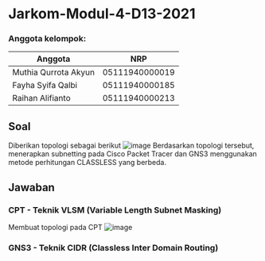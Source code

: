 # Jarkom-Modul-4-D13-2021

### Anggota kelompok:
Anggota | NRP
------------- | -------------
Muthia Qurrota Akyun | 05111940000019
Fayha Syifa Qalbi | 05111940000185
Raihan Alifianto | 05111940000213

## Soal
Diberikan topologi sebagai berikut
![image](https://user-images.githubusercontent.com/68548653/143673213-46c20887-3d8b-4b9c-85a6-41815372ba01.png)
Berdasarkan topologi tersebut, menerapkan subnetting pada Cisco Packet Tracer dan GNS3 menggunakan metode perhitungan CLASSLESS yang berbeda.

## Jawaban 
### CPT - Teknik VLSM (Variable Length Subnet Masking)
Membuat topologi pada CPT 
![image](https://user-images.githubusercontent.com/68548653/143673502-ee3cca01-f9a7-410d-88da-8d8dc5e67607.png)


### GNS3 - Teknik CIDR (Classless Inter Domain Routing)
